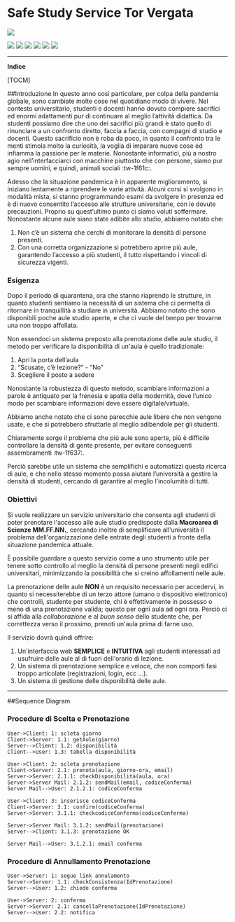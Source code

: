 # Safe Study Service Tor Vergata
![](https://upload.wikimedia.org/wikipedia/commons/1/1d/Logo-Universita-Roma-Tor-Vergata.png)

![](https://github.com/Alessandrostr95/SafeStudyService/tree/main/safe-study-service) ![](https://img.shields.io/github/forks/pandao/editor.md.svg) ![](https://img.shields.io/github/tag/pandao/editor.md.svg) ![](https://img.shields.io/github/release/pandao/editor.md.svg) ![](https://img.shields.io/github/issues/pandao/editor.md.svg) ![](https://img.shields.io/bower/v/editor.md.svg)

------------

**Indice**

[TOCM]


##Introduzione
In questo anno così particolare, per colpa della pandemia globale, sono cambiate molte cose nel quotidiano modo di vivere. Nel contesto universitario, studenti e docenti hanno dovuto compiere sacrifici ed enormi adattamenti pur di continuare al meglio l’attività didattica.
Da studenti possiamo dire che uno dei sacrifici più grandi è stato quello di rinunciare a un confronto diretto, faccia a faccia, con compagni di studio e docenti. Questo sacrificio non è roba da poco, in quanto il confronto tra le menti stimola molto la curiosità, la voglia di imparare nuove cose ed infiamma la passione per le materie.
Nonostante informatici, più a nostro agio nell’interfacciarci con macchine piuttosto che con
persone, siamo pur sempre uomini, e quindi, animali sociali :tw-1f61c:.

Adesso che la situazione pandemica è in apparente miglioramento, si iniziano lentamente a
riprendere le varie attività. Alcuni corsi si svolgono in modalità mista, si stanno programmando esami da svolgere in presenza ed è di nuovo consentito l’accesso alle strutture universitarie, con le dovute precauzioni.
Proprio su quest’ultimo punto ci siamo voluti soffermare. Nonostante alcune aule siano state adibite allo studio, abbiamo notato che:
1. Non c’è un sistema che cerchi di monitorare la densità di persone presenti.
2. Con una corretta organizzazione si potrebbero aprire più aule, garantendo l’accesso a più studenti, il tutto rispettando i vincoli di sicurezza vigenti.

### Esigenza
Dopo il periodo di quarantena, ora che stanno riaprendo le strutture, in quanto studenti sentiamo la necessità di un sistema che ci permetta di ritornare in tranquillità a studiare in università. Abbiamo notato che sono disponibili poche aule studio aperte, e che ci vuole del tempo per trovarne una non troppo affollata.

Non essendoci un sistema preposto alla prenotazione delle aule studio, il metodo per verificare la disponibilità di un'aula è quello tradizionale:
1. Apri la porta dell’aula
2. “Scusate, c’è lezione?” - “No”
3. Scegliere il posto a sedere

Nonostante la robustezza di questo metodo, scambiare informazioni a parole è antiquato per la frenesia e apatia della modernità, dove l’unico modo per scambiare informazioni deve essere digitale/virtuale.


Abbiamo anche notato che ci sono parecchie aule libere che non vengono usate, e che si potrebbero sfruttarle al meglio adibendole per gli studenti.

Chiaramente sorge il problema che più aule sono aperte, più è difficile controllare la densità di gente presente, per evitare conseguenti assembramenti :tw-1f637:.

Perciò sarebbe utile un sistema che semplifichi e automatizzi questa ricerca di aule, e che nello stesso momento possa aiutare l’università a gestire la densità di studenti, cercando di garantire al meglio l’incolumità di tutti.

### Obiettivi
Si vuole realizzare un servizio universitario che consenta agli studenti di poter prenotare l'accesso alle aule studio predisposte dalla **Macroarea di Scienze MM.FF.NN.**, cercando inoltre di semplificare all'università il problema dell'organizzazione delle entrate degli studenti a fronte della situazione pandemica attuale.

È possibile guardare a questo servizio come a uno strumento utile per tenere sotto controllo al meglio la densità di persone presenti negli edifici universitari, minimizzando la possibilità che si creino affollamenti nelle aule.

La prenotazione delle aule **NON** è un requisito necessario per accedervi, in quanto si necessiterebbe di un terzo attore (umano o dispositivo elettronico) che controlli, studente per studente, chi è effettivamente in possesso o meno di una prenotazione valida; questo per ogni aula ad ogni ora. Perciò ci si affida alla *collaborazione* e al *buon senso* dello studente che, per correttezza verso il prossimo, prenoti un'aula prima di farne uso.

Il servizio dovrà quindi offrire:
1. Un'interfaccia web **SEMPLICE** e **INTUITIVA** agli studenti interessati ad usufruire delle aule al di fuori dell'orario di lezione.
2. Un sistema di prenotazione semplice e veloce, che non comporti fasi troppo articolate (registrazioni, login, ecc ...).
3. Un sistema di gestione delle disponibilità delle aule.


------------


##Sequence Diagram

### Procedure di Scelta e Prenotazione

```seq
User->Client: 1: scleta giorno
Client->Server: 1.1: getAule(giorno)
Server-->Client: 1.2: disponibilità
Client-->User: 1.3: tabella disponibilità

User->Client: 2: scleta prenotazione
Client->Server: 2.1: prenota(aula, giorno-ora, email)
Server->Server: 2.1.1: checkDisponibilità(aula, ora)
Server->Server Mail: 2.1.2: sendMail(email, codiceConferma)
Server Mail-->User: 2.1.2.1: codiceConferma

User->Client: 3: inserisce codiceConferma
Client->Server: 3.1: confirm(codiceConferma)
Server->Server: 3.1.1: checkcodiceConferma(codiceConferma)

Server->Server Mail: 3.1.2: sendMail(prenotazione)
Server-->Client: 3.1.3: prenotazione OK

Server Mail-->User: 3.1.2.1: email conferma
```

### Procedure di Annullamento Prenotazione

```seq
User->Server: 1: segue link annulamento
Server->Server: 1.1: checkConsistenza(IdPrenotazione)
Server-->User: 1.2: chiede conferma

User->Server: 2: conferma
Server->Server: 2.1: cancellaPrenotazione(IdPrenotazione)
Server-->User: 2.2: notifica
```
